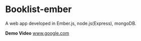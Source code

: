 # Booklist-ember
A web app developed in Ember.js, node.js(Express), mongoDB. 

**Demo Video**
www.google.com


